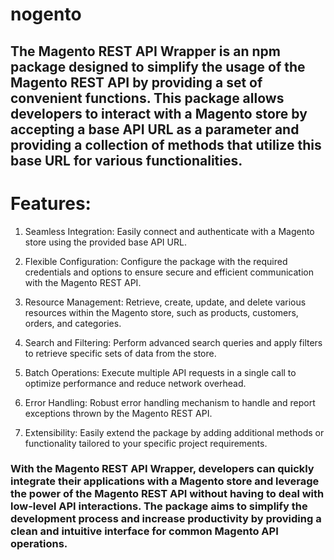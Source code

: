 # nogento

## The Magento REST API Wrapper is an npm package designed to simplify the usage of the Magento REST API by providing a set of convenient functions. This package allows developers to interact with a Magento store by accepting a base API URL as a parameter and providing a collection of methods that utilize this base URL for various functionalities.


# Features:

1. Seamless Integration: Easily connect and authenticate with a Magento store using the provided base API URL.

2. Flexible Configuration: Configure the package with the required credentials and options to ensure secure and efficient communication with the Magento REST API.

3. Resource Management: Retrieve, create, update, and delete various resources within the Magento store, such as products, customers, orders, and categories.

4. Search and Filtering: Perform advanced search queries and apply filters to retrieve specific sets of data from the store.

5. Batch Operations: Execute multiple API requests in a single call to optimize performance and reduce network overhead.

6. Error Handling: Robust error handling mechanism to handle and report exceptions thrown by the Magento REST API.

7. Extensibility: Easily extend the package by adding additional methods or functionality tailored to your specific project requirements.


### With the Magento REST API Wrapper, developers can quickly integrate their applications with a Magento store and leverage the power of the Magento REST API without having to deal with low-level API interactions. The package aims to simplify the development process and increase productivity by providing a clean and intuitive interface for common Magento API operations.
